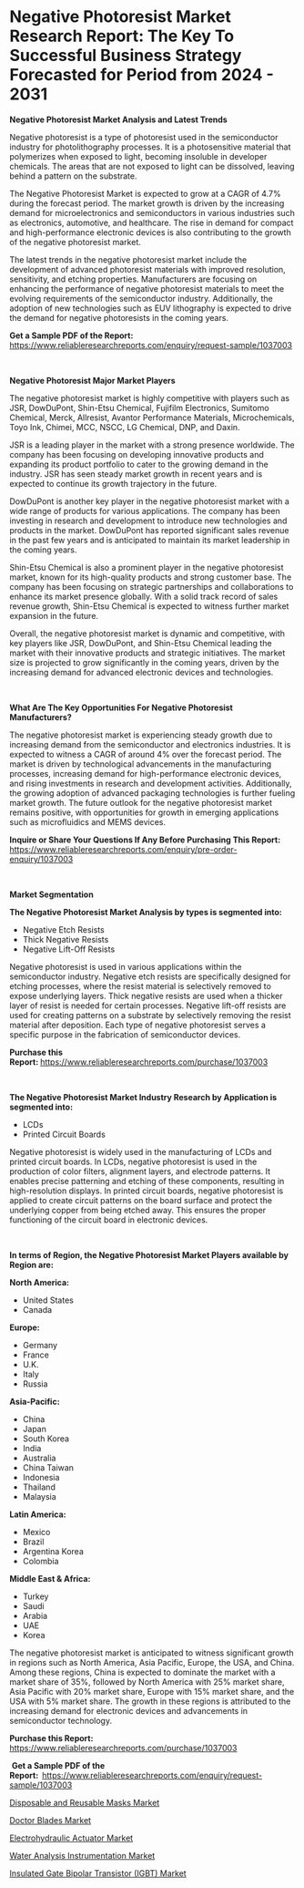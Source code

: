 <p><h1>Negative Photoresist Market Research Report: The Key To Successful Business Strategy Forecasted for Period from 2024 - 2031</h1></p><p><strong>Negative Photoresist Market Analysis and Latest Trends</strong></p>
<p><p>Negative photoresist is a type of photoresist used in the semiconductor industry for photolithography processes. It is a photosensitive material that polymerizes when exposed to light, becoming insoluble in developer chemicals. The areas that are not exposed to light can be dissolved, leaving behind a pattern on the substrate.</p><p>The Negative Photoresist Market is expected to grow at a CAGR of 4.7% during the forecast period. The market growth is driven by the increasing demand for microelectronics and semiconductors in various industries such as electronics, automotive, and healthcare. The rise in demand for compact and high-performance electronic devices is also contributing to the growth of the negative photoresist market.</p><p>The latest trends in the negative photoresist market include the development of advanced photoresist materials with improved resolution, sensitivity, and etching properties. Manufacturers are focusing on enhancing the performance of negative photoresist materials to meet the evolving requirements of the semiconductor industry. Additionally, the adoption of new technologies such as EUV lithography is expected to drive the demand for negative photoresists in the coming years.</p></p>
<p><strong>Get a Sample PDF of the Report:&nbsp;</strong> <a href="https://www.reliableresearchreports.com/enquiry/request-sample/1037003">https://www.reliableresearchreports.com/enquiry/request-sample/1037003</a></p>
<p>&nbsp;</p>
<p><strong>Negative Photoresist Major Market Players</strong></p>
<p><p>The negative photoresist market is highly competitive with players such as JSR, DowDuPont, Shin-Etsu Chemical, Fujifilm Electronics, Sumitomo Chemical, Merck, Allresist, Avantor Performance Materials, Microchemicals, Toyo Ink, Chimei, MCC, NSCC, LG Chemical, DNP, and Daxin.</p><p>JSR is a leading player in the market with a strong presence worldwide. The company has been focusing on developing innovative products and expanding its product portfolio to cater to the growing demand in the industry. JSR has seen steady market growth in recent years and is expected to continue its growth trajectory in the future.</p><p>DowDuPont is another key player in the negative photoresist market with a wide range of products for various applications. The company has been investing in research and development to introduce new technologies and products in the market. DowDuPont has reported significant sales revenue in the past few years and is anticipated to maintain its market leadership in the coming years.</p><p>Shin-Etsu Chemical is also a prominent player in the negative photoresist market, known for its high-quality products and strong customer base. The company has been focusing on strategic partnerships and collaborations to enhance its market presence globally. With a solid track record of sales revenue growth, Shin-Etsu Chemical is expected to witness further market expansion in the future.</p><p>Overall, the negative photoresist market is dynamic and competitive, with key players like JSR, DowDuPont, and Shin-Etsu Chemical leading the market with their innovative products and strategic initiatives. The market size is projected to grow significantly in the coming years, driven by the increasing demand for advanced electronic devices and technologies.</p></p>
<p>&nbsp;</p>
<p><strong>What Are The Key Opportunities For Negative Photoresist Manufacturers?</strong></p>
<p><p>The negative photoresist market is experiencing steady growth due to increasing demand from the semiconductor and electronics industries. It is expected to witness a CAGR of around 4% over the forecast period. The market is driven by technological advancements in the manufacturing processes, increasing demand for high-performance electronic devices, and rising investments in research and development activities. Additionally, the growing adoption of advanced packaging technologies is further fueling market growth. The future outlook for the negative photoresist market remains positive, with opportunities for growth in emerging applications such as microfluidics and MEMS devices.</p></p>
<p><strong>Inquire or Share Your Questions If Any Before Purchasing This Report:</strong> <a href="https://www.reliableresearchreports.com/enquiry/pre-order-enquiry/1037003">https://www.reliableresearchreports.com/enquiry/pre-order-enquiry/1037003</a></p>
<p>&nbsp;</p>
<p><strong>Market Segmentation</strong></p>
<p><strong>The Negative Photoresist Market Analysis by types is segmented into:</strong></p>
<p><ul><li>Negative Etch Resists</li><li>Thick Negative Resists</li><li>Negative Lift-Off Resists</li></ul></p>
<p><p>Negative photoresist is used in various applications within the semiconductor industry. Negative etch resists are specifically designed for etching processes, where the resist material is selectively removed to expose underlying layers. Thick negative resists are used when a thicker layer of resist is needed for certain processes. Negative lift-off resists are used for creating patterns on a substrate by selectively removing the resist material after deposition. Each type of negative photoresist serves a specific purpose in the fabrication of semiconductor devices.</p></p>
<p><strong>Purchase this Report:&nbsp;</strong><a href="https://www.reliableresearchreports.com/purchase/1037003">https://www.reliableresearchreports.com/purchase/1037003</a></p>
<p>&nbsp;</p>
<p><strong>The Negative Photoresist Market Industry Research by Application is segmented into:</strong></p>
<p><ul><li>LCDs</li><li>Printed Circuit Boards</li></ul></p>
<p><p>Negative photoresist is widely used in the manufacturing of LCDs and printed circuit boards. In LCDs, negative photoresist is used in the production of color filters, alignment layers, and electrode patterns. It enables precise patterning and etching of these components, resulting in high-resolution displays. In printed circuit boards, negative photoresist is applied to create circuit patterns on the board surface and protect the underlying copper from being etched away. This ensures the proper functioning of the circuit board in electronic devices.</p></p>
<p>&nbsp;</p>
<p><strong>In terms of Region, the Negative Photoresist Market Players available by Region are:</strong></p>
<p>
    <p> <strong> North America: </strong>
        <ul>
            <li>United States</li>
            <li>Canada</li>
        </ul>
        </p> 
    <p> <strong> Europe: </strong>
        <ul>
            <li>Germany</li>
            <li>France</li>
            <li>U.K.</li>
            <li>Italy</li>
            <li>Russia</li>
        </ul>
        </p> 
    <p> <strong> Asia-Pacific: </strong>
        <ul>
            <li>China</li>
            <li>Japan</li>
            <li>South Korea</li>
            <li>India</li>
            <li>Australia</li>
            <li>China Taiwan</li>
            <li>Indonesia</li>
            <li>Thailand</li>
            <li>Malaysia</li>
        </ul>
        </p> 
    <p> <strong> Latin America: </strong>
        <ul>
            <li>Mexico</li>
            <li>Brazil</li>
            <li>Argentina Korea</li>
            <li>Colombia</li>
        </ul>
        </p> 
    <p> <strong> Middle East & Africa: </strong>
        <ul>
            <li>Turkey</li>
            <li>Saudi</li>
            <li>Arabia</li>
            <li>UAE</li>
            <li>Korea</li>
        </ul>
    </p>
    </p>
<p><p>The negative photoresist market is anticipated to witness significant growth in regions such as North America, Asia Pacific, Europe, the USA, and China. Among these regions, China is expected to dominate the market with a market share of 35%, followed by North America with 25% market share, Asia Pacific with 20% market share, Europe with 15% market share, and the USA with 5% market share. The growth in these regions is attributed to the increasing demand for electronic devices and advancements in semiconductor technology.</p></p>
<p><strong>Purchase this Report: </strong><a href="https://www.reliableresearchreports.com/purchase/1037003">https://www.reliableresearchreports.com/purchase/1037003</a></p>
<p>&nbsp;<strong>Get a Sample PDF of the Report:&nbsp;&nbsp;</strong><a href="https://www.reliableresearchreports.com/enquiry/request-sample/1037003">https://www.reliableresearchreports.com/enquiry/request-sample/1037003</a></p>
<p><strong></strong></p>
<p><p><a href="https://github.com/laholand/Market-Research-Report-List-1/blob/main/disposable-and-reusable-masks-market.md">Disposable and Reusable Masks Market</a></p><p><a href="https://medium.com/@emmyrolfson8689/doctor-blades-market-report-reveals-the-latest-trends-and-growth-opportunities-of-this-market-a6922a300d8e">Doctor Blades Market</a></p><p><a href="https://medium.com/@emmyrolfson8689/electrohydraulic-actuator-market-report-reveals-the-latest-trends-and-growth-opportunities-of-this-7d33bcac2ed7">Electrohydraulic Actuator Market</a></p><p><a href="https://medium.com/@emmyrolfson8689/water-analysis-instrumentation-nbsp-market-focuses-on-market-share-size-and-projected-forecast-c751af9b3a70">Water Analysis Instrumentation Market</a></p><p><a href="https://github.com/aliciawhite5576/Market-Research-Report-List-3/blob/main/insulated-gate-bipolar-transistor-igbt-market.md">Insulated Gate Bipolar Transistor (IGBT) Market</a></p></p>